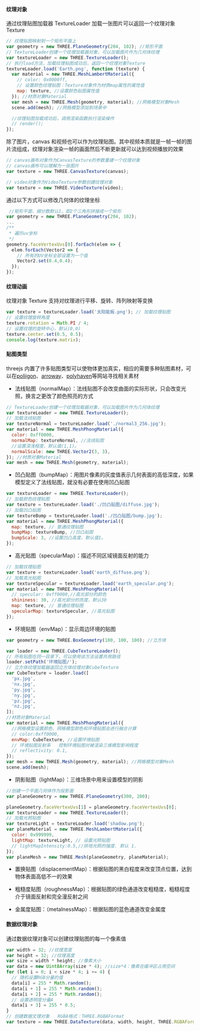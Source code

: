 #### 纹理对象

通过纹理贴图加载器 TextureLoader 加载一张图片可以返回一个纹理对象 Texture

```js
// 纹理贴图映射到一个矩形平面上
var geometry = new THREE.PlaneGeometry(204, 102); //矩形平面
// TextureLoader创建一个纹理加载器对象，可以加载图片作为几何体纹理
var textureLoader = new THREE.TextureLoader();
// 执行load方法，加载纹理贴图成功后，返回一个纹理对象Texture
textureLoader.load('Earth.png', function (texture) {
  var material = new THREE.MeshLambertMaterial({
    // color: 0x0000ff,
    // 设置颜色纹理贴图：Texture对象作为材质map属性的属性值
    map: texture, //设置颜色贴图属性值
  }); //材质对象Material
  var mesh = new THREE.Mesh(geometry, material); //网格模型对象Mesh
  scene.add(mesh); //网格模型添加到场景中

  //纹理贴图加载成功后，调用渲染函数执行渲染操作
  // render();
});
```

除了图片，canvas 和视频也可以作为纹理贴图。其中视频本质就是一帧一帧的图片流组成，纹理对象渲染一帧的画面然后不断更新就可以达到视频播放的效果

```js
// canvas画布对象作为CanvasTexture的参数重建一个纹理对象
// canvas画布可以理解为一张图片
var texture = new THREE.CanvasTexture(canvas);

// video对象作为VideoTexture参数创建纹理对象
var texture = new THREE.VideoTexture(video);
```

通过以下方式可以修改几何体的纹理坐标

```js
 //矩形平面，细分数默认1，即2个三角形拼接成一个矩形
var geometry = new THREE.PlaneGeometry(204, 102);
...
/**
 * 遍历uv坐标
 */
geometry.faceVertexUvs[0].forEach(elem => {
  elem.forEach(Vector2 => {
    // 所有的UV坐标全部设置为一个值
    Vector2.set(0.4,0.4);
  });
});
```

#### 纹理动画

纹理对象 Texture 支持对纹理进行平移、旋转、阵列映射等变换

```js
var texture = textureLoader.load('太阳能板.png'); // 加载纹理贴图
// 设置纹理旋转角度
texture.rotation = Math.PI / 4;
// 设置纹理的旋转中心，默认(0,0)
texture.center.set(0.5, 0.5);
console.log(texture.matrix);
```

#### 贴图类型

threejs 内置了许多贴图类型可以使物体更加真实，相应的需要多种贴图素材，可以在[poliigon](https://www.poliigon.com/textures)、[arroway](https://www.arroway-textures.ch/textures/)、[polyhaven](https://polyhaven.com/zh)等网站寻找相关素材

- 法线贴图（normalMap）：法线贴图不会改变曲面的实际形状，只会改变光照，换言之更改了颜色照亮的方式

```js
// TextureLoader创建一个纹理加载器对象，可以加载图片作为几何体纹理
var textureLoader = new THREE.TextureLoader();
// 加载法线贴图
var textureNormal = textureLoader.load('./normal3_256.jpg');
var material = new THREE.MeshPhongMaterial({
  color: 0xff0000,
  normalMap: textureNormal, //法线贴图
  //设置深浅程度，默认值(1,1)。
  normalScale: new THREE.Vector2(3, 3),
}); //材质对象Material
var mesh = new THREE.Mesh(geometry, material);
```

- 凹凸贴图（bumpMap）：用图片像素的灰度值表示几何表面的高低深度，如果模型定义了法线贴图，就没有必要在使用凹凸贴图

```js
var textureLoader = new THREE.TextureLoader();
// 加载颜色纹理贴图
var texture = textureLoader.load('./凹凸贴图/diffuse.jpg');
// 加载凹凸贴图
var textureBump = textureLoader.load('./凹凸贴图/bump.jpg');
var material = new THREE.MeshPhongMaterial({
  map: texture, // 普通纹理贴图
  bumpMap: textureBump, //凹凸贴图
  bumpScale: 3, //设置凹凸高度，默认值1。
});
```

- 高光贴图（specularMap）：描述不同区域镜面反射的能力

```js
// 加载纹理贴图
var texture = textureLoader.load('earth_diffuse.png');
// 加载高光贴图
var textureSpecular = textureLoader.load('earth_specular.png');
var material = new THREE.MeshPhongMaterial({
  // specular: 0xff0000,//高光部分的颜色
  shininess: 30, //高光部分的亮度，默认30
  map: texture, // 普通纹理贴图
  specularMap: textureSpecular, //高光贴图
});
```

- 环境贴图（envMap）：显示周边环境的贴图

```js
var geometry = new THREE.BoxGeometry(100, 100, 100); //立方体

var loader = new THREE.CubeTextureLoader();
// 所有贴图在同一目录下，可以使用该方法设置共用路径
loader.setPath('环境贴图/');
// 立方体纹理加载器返回立方体纹理对象CubeTexture
var CubeTexture = loader.load([
  'px.jpg',
  'nx.jpg',
  'py.jpg',
  'ny.jpg',
  'pz.jpg',
  'nz.jpg',
]);
//材质对象Material
var material = new THREE.MeshPhongMaterial({
  //网格模型设置颜色，网格模型颜色和环境贴图会进行融合计算
  // color:0xff0000,
  envMap: CubeTexture, //设置环境贴图
  // 环境贴图反射率   控制环境贴图对被渲染三维模型影响程度
  // reflectivity: 0.1,
});
var mesh = new THREE.Mesh(geometry, material); //网格模型对象Mesh
scene.add(mesh);
```

- 阴影贴图（lightMap）：三维场景中用来设置模型的阴影

```js
//创建一个平面几何体作为投影面
var planeGeometry = new THREE.PlaneGeometry(300, 200);

planeGeometry.faceVertexUvs[1] = planeGeometry.faceVertexUvs[0];
var textureLoader = new THREE.TextureLoader();
// 加载光照贴图
var textureLight = textureLoader.load('shadow.png');
var planeMaterial = new THREE.MeshLambertMaterial({
  color: 0x999999,
  lightMap: textureLight, // 设置光照贴图
  // lightMapIntensity:0.5,//烘培光照的强度. 默认 1.
});
var planeMesh = new THREE.Mesh(planeGeometry, planeMaterial);
```

- 置换贴图（displacementMap）：根据贴图的黑白程度来改变顶点位置，达到物体表面高低不一的效果

- 粗糙度贴图（roughnessMap）：根据贴图的绿色通道改变粗糙度，粗糙程度介于镜面反射和完全漫反射之间

- 金属度贴图：（metalnessMap）：根据贴图的蓝色通道改变金属度

#### 数据纹理对象

通过数据纹理对象可以创建纹理贴图的每一个像素值

```js
var width = 32; //纹理宽度
var height = 32; //纹理高度
var size = width * height; //像素大小
var data = new Uint8Array(size * 4); //size*4：像素在缓冲区占用空间
for (let i = 0; i < size * 4; i += 4) {
  // 随机设置RGB分量的值
  data[i] = 255 * Math.random();
  data[i + 1] = 255 * Math.random();
  data[i + 2] = 255 * Math.random();
  // 设置透明度分量A
  data[i + 3] = 255 * 0.5;
}
// 创建数据文理对象   RGBA格式：THREE.RGBAFormat
var texture = new THREE.DataTexture(data, width, height, THREE.RGBAFormat);
```
